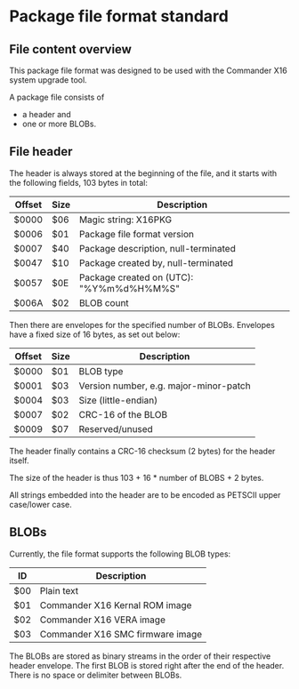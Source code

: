 # Package file format standard

## File content overview

This package file format was designed to be used with the Commander X16 system
upgrade tool.

A package file consists of 

- a header and 
- one or more BLOBs.

## File header

The header is always stored at the beginning of the file, and 
it starts with the following fields, 103 bytes in total: 

| Offset | Size | Description                                    |
|--------|------|------------------------------------------------|
| $0000  | $06  | Magic string: X16PKG                           |
| $0006  | $01  | Package file format version                    |
| $0007  | $40  | Package description, null-terminated           |
| $0047  | $10  | Package created by, null-terminated            |
| $0057  | $0E  | Package created on (UTC): "%Y%m%d%H%M%S"       |
| $006A  | $02  | BLOB count                                     |

Then there are envelopes for the specified number of BLOBs. 
Envelopes have a fixed size of 16 bytes, as set out below:

| Offset | Size | Description                                    |
|--------|------|------------------------------------------------|
| $0000  | $01  | BLOB type                                      |
| $0001  | $03  | Version number, e.g. major-minor-patch         |
| $0004  | $03  | Size (little-endian)                           |
| $0007  | $02  | CRC-16 of the BLOB                             |
| $0009  | $07  | Reserved/unused                                |

The header finally contains a CRC-16 checksum (2 bytes) for the header itself.

The size of the header is thus 103 + 16 * number of BLOBS + 2 bytes.

All strings embedded into the header are to be encoded as PETSCII upper case/lower case.


## BLOBs

Currently, the file format supports the following BLOB types:

| ID  | Description                                              |
|-----|----------------------------------------------------------|
| $00 | Plain text                                               |
| $01 | Commander X16 Kernal ROM image                           |
| $02 | Commander X16 VERA image                                 |
| $03 | Commander X16 SMC firmware image                         |

The BLOBs are stored as binary streams in the order of their respective
header envelope. The first BLOB is stored right after the end of the header.
There is no space or delimiter between BLOBs.
